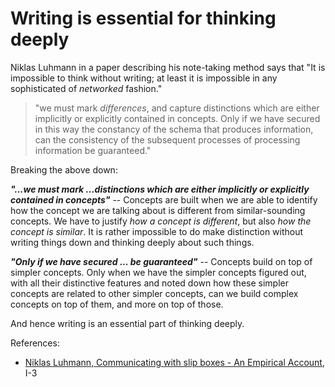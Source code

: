 # Writing is essential for thinking deeply

Niklas Luhmann in a paper describing his note-taking method says that "It is impossible to think without writing; at least it is impossible in any sophisticated of *networked* fashion."

> "we must mark *differences*, and capture distinctions which are either implicitly or explicitly contained in concepts. Only if we have secured in this way the constancy of the schema that produces information, can the consistency of the subsequent processes of processing information be guaranteed."

Breaking the above down:

***"...we must mark ...distinctions which are either implicitly or explicitly contained in concepts"*** -- Concepts are built when we are able to identify how the concept we are talking about is different from similar-sounding concepts. We have to justify *how a concept is different*, but also *how the concept is similar*. It is rather impossible to do make distinction without writing things down and thinking deeply about such things.

***"Only if we have secured ... be guaranteed"*** -- Concepts build on top of simpler concepts. Only when we have the simpler concepts figured out, with all their distinctive features and noted down how these simpler concepts are related to other simpler concepts, can we build complex concepts on top of them, and more on top of those.

And hence writing is an essential part of thinking deeply.

References:

* [Niklas Luhmann, Communicating with slip boxes - An Empirical Account](../20221205163326/README.md), I-3
